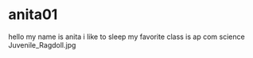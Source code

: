 # anita01
hello my name is anita 
i like to sleep
my favorite class is ap com science 
Juvenile_Ragdoll.jpg


